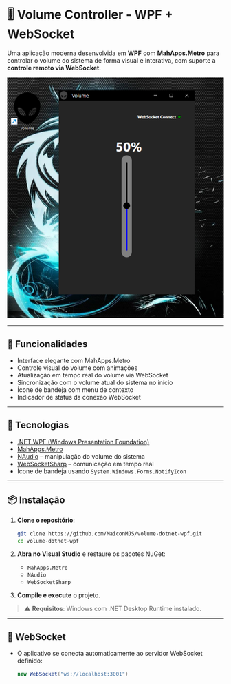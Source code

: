 # 🎚️ Volume Controller - WPF + WebSocket

Uma aplicação moderna desenvolvida em **WPF** com **MahApps.Metro** para controlar o volume do sistema de forma visual e interativa, com suporte a **controle remoto via WebSocket**.

![Exemplo da Interface](images/image.png)

---

## 🔧 Funcionalidades

- Interface elegante com MahApps.Metro
- Controle visual do volume com animações
- Atualização em tempo real do volume via WebSocket
- Sincronização com o volume atual do sistema no início
- Ícone de bandeja com menu de contexto
- Indicador de status da conexão WebSocket

---

## 🚀 Tecnologias

- [.NET WPF (Windows Presentation Foundation)](https://learn.microsoft.com/en-us/dotnet/desktop/wpf/)
- [MahApps.Metro](https://mahapps.com/)
- [NAudio](https://github.com/naudio/NAudio) – manipulação do volume do sistema
- [WebSocketSharp](https://github.com/sta/websocket-sharp) – comunicação em tempo real
- Ícone de bandeja usando `System.Windows.Forms.NotifyIcon`

---

## 📦 Instalação

1. **Clone o repositório**:

   ```bash
   git clone https://github.com/MaiconMJS/volume-dotnet-wpf.git
   cd volume-dotnet-wpf
   ```

2. **Abra no Visual Studio** e restaure os pacotes NuGet:

   - `MahApps.Metro`
   - `NAudio`
   - `WebSocketSharp`

3. **Compile e execute** o projeto.

> ⚠️ **Requisitos**: Windows com .NET Desktop Runtime instalado.

---

## 📡 WebSocket

- O aplicativo se conecta automaticamente ao servidor WebSocket definido:

  ```csharp
  new WebSocket("ws://localhost:3001")
  ```
